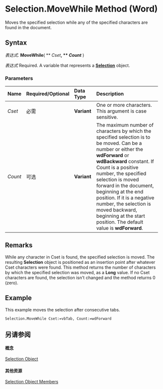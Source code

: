 
# Selection.MoveWhile Method (Word)

Moves the specified selection while any of the specified characters are found in the document.


## Syntax

 _表达式_. **MoveWhile**( ** _Cset_**, ** _Count_** )

 _表达式_ Required. A variable that represents a **[Selection](7b574a91-c33e-ecfd-6783-6b7528b2ed8f.md)** object.


### Parameters



|**Name**|**Required/Optional**|**Data Type**|**Description**|
|:-----|:-----|:-----|:-----|
| _Cset_|必需|**Variant**|One or more characters. This argument is case sensitive.|
| _Count_|可选|**Variant**|The maximum number of characters by which the specified selection is to be moved. Can be a number or either the  **wdForward** or **wdBackward** constant. If Count is a positive number, the specified selection is moved forward in the document, beginning at the end position. If it is a negative number, the selection is moved backward, beginning at the start position. The default value is **wdForward**.|

## Remarks

While any character in Cset is found, the specified selection is moved. The resulting  **Selection** object is positioned as an insertion point after whatever Cset characters were found. This method returns the number of characters by which the specified selection was moved, as a **Long** value. If no Cset characters are found, the selection isn't changed and the method returns 0 (zero).


## Example

This example moves the selection after consecutive tabs.


```
Selection.MoveWhile Cset:=vbTab, Count:=wdForward
```


## 另请参阅


#### 概念


[Selection Object](7b574a91-c33e-ecfd-6783-6b7528b2ed8f.md)
#### 其他资源


[Selection Object Members](http://msdn.microsoft.com/library/71e67a43-d40a-ad9a-8ef2-c5c487733e0d%28Office.15%29.aspx)